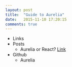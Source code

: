 ```yaml
---
layout: post
title:  "Guide to Aurelia"
date:   2015-11-10 17:20:15
comments: true
---
```


- Links
- Posts
    - Aurelia or React? [Link](http://ilikekillnerds.com/2015/03/aurelia-vs-react-js-based-on-actual-use/)
- Github
    - Aurelia 